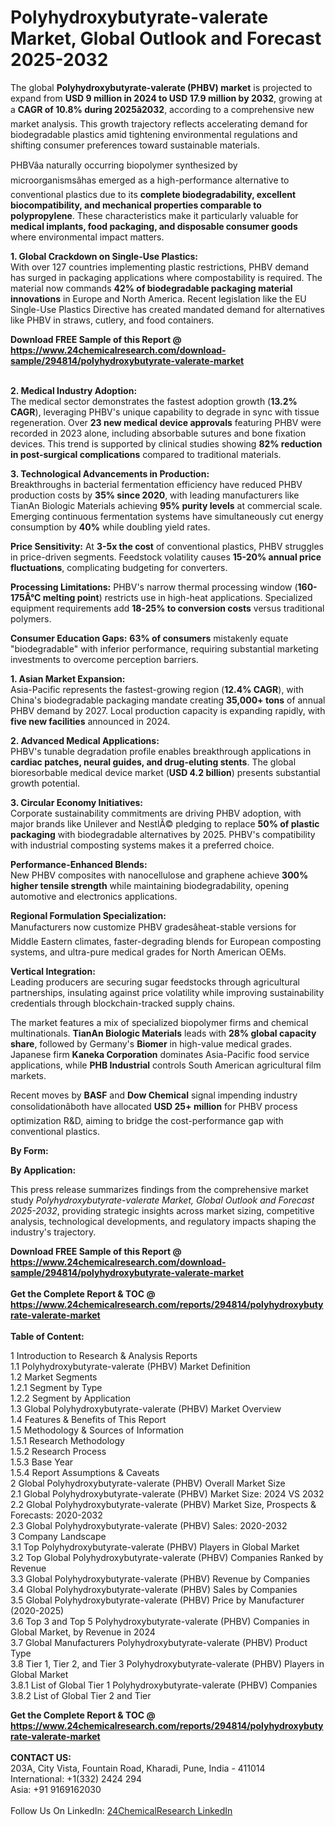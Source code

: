 <h1>Polyhydroxybutyrate-valerate Market, Global Outlook and Forecast 2025-2032</h1><p>The global <strong>Polyhydroxybutyrate-valerate (PHBV) market</strong> is projected to expand from <strong>USD 9 million in 2024 to USD 17.9 million by 2032</strong>, growing at a <strong>CAGR of 10.8% during 2025â2032</strong>, according to a comprehensive new market analysis. This growth trajectory reflects accelerating demand for biodegradable plastics amid tightening environmental regulations and shifting consumer preferences toward sustainable materials.</p><p>PHBVâa naturally occurring biopolymer synthesized by microorganismsâhas emerged as a high-performance alternative to conventional plastics due to its <strong>complete biodegradability, excellent biocompatibility, and mechanical properties comparable to polypropylene</strong>. These characteristics make it particularly valuable for <strong>medical implants, food packaging, and disposable consumer goods</strong> where environmental impact matters.</p><p><strong>1. Global Crackdown on Single-Use Plastics:</strong><br>
With over 127 countries implementing plastic restrictions, PHBV demand has surged in packaging applications where compostability is required. The material now commands <strong>42% of biodegradable packaging material innovations</strong> in Europe and North America. Recent legislation like the EU Single-Use Plastics Directive has created mandated demand for alternatives like PHBV in straws, cutlery, and food containers.</p><div><b>Download FREE Sample of this Report @ 
            <a href="https://www.24chemicalresearch.com/download-sample/294814/polyhydroxybutyrate-valerate-market">
            https://www.24chemicalresearch.com/download-sample/294814/polyhydroxybutyrate-valerate-market</a></b></div><br><p><strong>2. Medical Industry Adoption:</strong><br>
The medical sector demonstrates the fastest adoption growth (<strong>13.2% CAGR</strong>), leveraging PHBV's unique capability to degrade in sync with tissue regeneration. Over <strong>23 new medical device approvals</strong> featuring PHBV were recorded in 2023 alone, including absorbable sutures and bone fixation devices. This trend is supported by clinical studies showing <strong>82% reduction in post-surgical complications</strong> compared to traditional materials.</p><p><strong>3. Technological Advancements in Production:</strong><br>
Breakthroughs in bacterial fermentation efficiency have reduced PHBV production costs by <strong>35% since 2020</strong>, with leading manufacturers like TianAn Biologic Materials achieving <strong>95% purity levels</strong> at commercial scale. Emerging continuous fermentation systems have simultaneously cut energy consumption by <strong>40%</strong> while doubling yield rates.</p><p><strong>Price Sensitivity:</strong> At <strong>3-5x the cost</strong> of conventional plastics, PHBV struggles in price-driven segments. Feedstock volatility causes <strong>15-20% annual price fluctuations</strong>, complicating budgeting for converters.</p><p><strong>Processing Limitations:</strong> PHBV's narrow thermal processing window (<strong>160-175Â°C melting point</strong>) restricts use in high-heat applications. Specialized equipment requirements add <strong>18-25% to conversion costs</strong> versus traditional polymers.</p><p><strong>Consumer Education Gaps:</strong> <strong>63% of consumers</strong> mistakenly equate "biodegradable" with inferior performance, requiring substantial marketing investments to overcome perception barriers.</p><p><strong>1. Asian Market Expansion:</strong><br>
Asia-Pacific represents the fastest-growing region (<strong>12.4% CAGR</strong>), with China's biodegradable packaging mandate creating <strong>35,000+ tons</strong> of annual PHBV demand by 2027. Local production capacity is expanding rapidly, with <strong>five new facilities</strong> announced in 2024.</p><p><strong>2. Advanced Medical Applications:</strong><br>
PHBV's tunable degradation profile enables breakthrough applications in <strong>cardiac patches, neural guides, and drug-eluting stents</strong>. The global bioresorbable medical device market (<strong>USD 4.2 billion</strong>) presents substantial growth potential.</p><p><strong>3. Circular Economy Initiatives:</strong><br>
Corporate sustainability commitments are driving PHBV adoption, with major brands like Unilever and NestlÃ© pledging to replace <strong>50% of plastic packaging</strong> with biodegradable alternatives by 2025. PHBV's compatibility with industrial composting systems makes it a preferred choice.</p><p><strong>Performance-Enhanced Blends:</strong><br>
	New PHBV composites with nanocellulose and graphene achieve <strong>300% higher tensile strength</strong> while maintaining biodegradability, opening automotive and electronics applications.</p><p><strong>Regional Formulation Specialization:</strong><br>
	Manufacturers now customize PHBV gradesâheat-stable versions for Middle Eastern climates, faster-degrading blends for European composting systems, and ultra-pure medical grades for North American OEMs.</p><p><strong>Vertical Integration:</strong><br>
	Leading producers are securing sugar feedstocks through agricultural partnerships, insulating against price volatility while improving sustainability credentials through blockchain-tracked supply chains.</p><p>The market features a mix of specialized biopolymer firms and chemical multinationals. <strong>TianAn Biologic Materials</strong> leads with <strong>28% global capacity share</strong>, followed by Germany's <strong>Biomer</strong> in high-value medical grades. Japanese firm <strong>Kaneka Corporation</strong> dominates Asia-Pacific food service applications, while <strong>PHB Industrial</strong> controls South American agricultural film markets.</p><p>Recent moves by <strong>BASF</strong> and <strong>Dow Chemical</strong> signal impending industry consolidationâboth have allocated <strong>USD 25+ million</strong> for PHBV process optimization R&amp;D, aiming to bridge the cost-performance gap with conventional plastics.</p><p><strong>By Form:</strong></p><p><strong>By Application:</strong></p><p>This press release summarizes findings from the comprehensive market study <em>Polyhydroxybutyrate-valerate Market, Global Outlook and Forecast 2025-2032</em>, providing strategic insights across market sizing, competitive analysis, technological developments, and regulatory impacts shaping the industry's trajectory.</p><div><b>Download FREE Sample of this Report @ 
            <a href="https://www.24chemicalresearch.com/download-sample/294814/polyhydroxybutyrate-valerate-market">
            https://www.24chemicalresearch.com/download-sample/294814/polyhydroxybutyrate-valerate-market</a></b></div><br><div><b>Get the Complete Report & TOC @ 
            <a href="https://www.24chemicalresearch.com/reports/294814/polyhydroxybutyrate-valerate-market">
            https://www.24chemicalresearch.com/reports/294814/polyhydroxybutyrate-valerate-market</a></b></div><br>
            <b>Table of Content:</b><p>1 Introduction to Research & Analysis Reports<br />
 1.1 Polyhydroxybutyrate-valerate (PHBV) Market Definition<br />
 1.2 Market Segments<br />
 1.2.1 Segment by Type<br />
 1.2.2 Segment by Application<br />
 1.3 Global Polyhydroxybutyrate-valerate (PHBV) Market Overview<br />
 1.4 Features & Benefits of This Report<br />
 1.5 Methodology & Sources of Information<br />
 1.5.1 Research Methodology<br />
 1.5.2 Research Process<br />
 1.5.3 Base Year<br />
 1.5.4 Report Assumptions & Caveats<br />
2 Global Polyhydroxybutyrate-valerate (PHBV) Overall Market Size<br />
 2.1 Global Polyhydroxybutyrate-valerate (PHBV) Market Size: 2024 VS 2032<br />
 2.2 Global Polyhydroxybutyrate-valerate (PHBV) Market Size, Prospects & Forecasts: 2020-2032<br />
 2.3 Global Polyhydroxybutyrate-valerate (PHBV) Sales: 2020-2032<br />
3 Company Landscape<br />
 3.1 Top Polyhydroxybutyrate-valerate (PHBV) Players in Global Market<br />
 3.2 Top Global Polyhydroxybutyrate-valerate (PHBV) Companies Ranked by Revenue<br />
 3.3 Global Polyhydroxybutyrate-valerate (PHBV) Revenue by Companies<br />
 3.4 Global Polyhydroxybutyrate-valerate (PHBV) Sales by Companies<br />
 3.5 Global Polyhydroxybutyrate-valerate (PHBV) Price by Manufacturer (2020-2025)<br />
 3.6 Top 3 and Top 5 Polyhydroxybutyrate-valerate (PHBV) Companies in Global Market, by Revenue in 2024<br />
 3.7 Global Manufacturers Polyhydroxybutyrate-valerate (PHBV) Product Type<br />
 3.8 Tier 1, Tier 2, and Tier 3 Polyhydroxybutyrate-valerate (PHBV) Players in Global Market<br />
 3.8.1 List of Global Tier 1 Polyhydroxybutyrate-valerate (PHBV) Companies<br />
 3.8.2 List of Global Tier 2 and Tier</p><div><b>Get the Complete Report & TOC @ 
            <a href="https://www.24chemicalresearch.com/reports/294814/polyhydroxybutyrate-valerate-market">
            https://www.24chemicalresearch.com/reports/294814/polyhydroxybutyrate-valerate-market</a></b></div><br><b>CONTACT US:</b><br>
            203A, City Vista, Fountain Road, Kharadi, Pune, India - 411014<br>
            International: +1(332) 2424 294<br>
            Asia: +91 9169162030 <br><br>
            Follow Us On LinkedIn: <a href="https://www.linkedin.com/company/24chemicalresearch/">24ChemicalResearch LinkedIn</a>